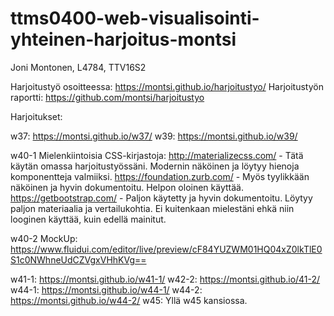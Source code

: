 # ttms0400-web-visualisointi-yhteinen-harjoitus-montsi

Joni Montonen, L4784, TTV16S2

Harjoitustyö osoitteessa: https://montsi.github.io/harjoitustyo/
Harjoitustyön raportti: https://github.com/montsi/harjoitustyo

Harjoitukset: 

w37: https://montsi.github.io/w37/
w39: https://montsi.github.io/w39/

w40-1 Mielenkiintoisia CSS-kirjastoja:
http://materializecss.com/ - Tätä käytän omassa harjoitustyössäni. Modernin näköinen ja löytyy hienoja komponentteja valmiiksi.
https://foundation.zurb.com/ - Myös tyylikkään näköinen ja hyvin dokumentoitu. Helpon oloinen käyttää.
https://getbootstrap.com/ - Paljon käytetty ja hyvin dokumentoitu. Löytyy paljon materiaalia ja vertailukohtia. Ei kuitenkaan mielestäni ehkä niin looginen käyttää, kuin edellä mainitut.

w40-2 MockUp: https://www.fluidui.com/editor/live/preview/cF84YUZWM01HQ04xZ0lkTlE0S1c0NWhneUdCZVgxVHhKVg==

w41-1: https://montsi.github.io/w41-1/
w42-2: https://montsi.github.io/41-2/
w44-1: https://montsi.github.io/w44-1/
w44-2: https://montsi.github.io/w44-2/
w45: Yllä w45 kansiossa.



